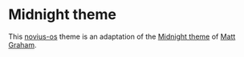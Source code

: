 Midnight theme
==============

This [novius-os](git@github.com:novius-os/novius-os.git) theme is an adaptation of the [Midnight theme](https://github.com/mattgraham/Midnight) of [Matt Graham](http://twitter.com/#!/michigangraham).